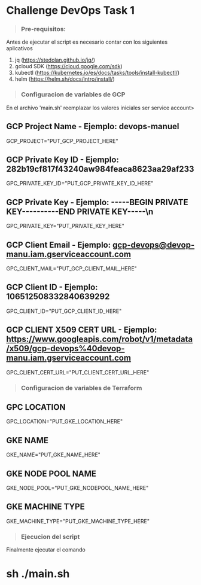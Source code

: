 # Challenge DevOps Task 1

> ### Pre-requisitos:
Antes de ejecutar el script es necesario contar con los siguientes aplicativos

1. jq (https://stedolan.github.io/jq/)
2. gcloud SDK (https://cloud.google.com/sdk)
3. kubectl (https://kubernetes.io/es/docs/tasks/tools/install-kubectl/)
4. helm (https://helm.sh/docs/intro/install/)

> ### Configuracion de variables de GCP
En el archivo 'main.sh' reemplazar los valores iniciales ser service account>

## GCP Project Name - Ejemplo: devops-manuel
GCP_PROJECT="PUT_GCP_PROJECT_HERE"
## GCP Private Key ID - Ejemplo: 282b19cf817f43240aw984feaca8623aa29af233
GPC_PRIVATE_KEY_ID="PUT_GCP_PRIVATE_KEY_ID_HERE"
## GCP Private Key - Ejemplo: -----BEGIN PRIVATE KEY-----\-----END PRIVATE KEY-----\n
GPC_PRIVATE_KEY="PUT_PRIVATE_KEY_HERE"
## GCP Client Email - Ejemplo: gcp-devops@devop-manu.iam.gserviceaccount.com
GPC_CLIENT_MAIL="PUT_GCP_CLIENT_MAIL_HERE"
## GCP Client ID - Ejemplo: 106512508332840639292
GPC_CLIENT_ID="PUT_GCP_CLIENT_ID_HERE"
## GCP CLIENT X509 CERT URL - Ejemplo: https://www.googleapis.com/robot/v1/metadata/x509/gcp-devops%40devop-manu.iam.gserviceaccount.com
GPC_CLIENT_CERT_URL="PUT_CLIENT_CERT_URL_HERE"

> ### Configuracion de variables de Terraform

## GPC LOCATION
GPC_LOCATION="PUT_GKE_LOCATION_HERE"
## GKE NAME
GKE_NAME="PUT_GKE_NAME_HERE"
## GKE NODE POOL NAME
GKE_NODE_POOL="PUT_GKE_NODEPOOL_NAME_HERE"
## GKE MACHINE TYPE
GKE_MACHINE_TYPE="PUT_GKE_MACHINE_TYPE_HERE"

> ### Ejecucion del script

Finalmente ejecutar el comando
# sh ./main.sh